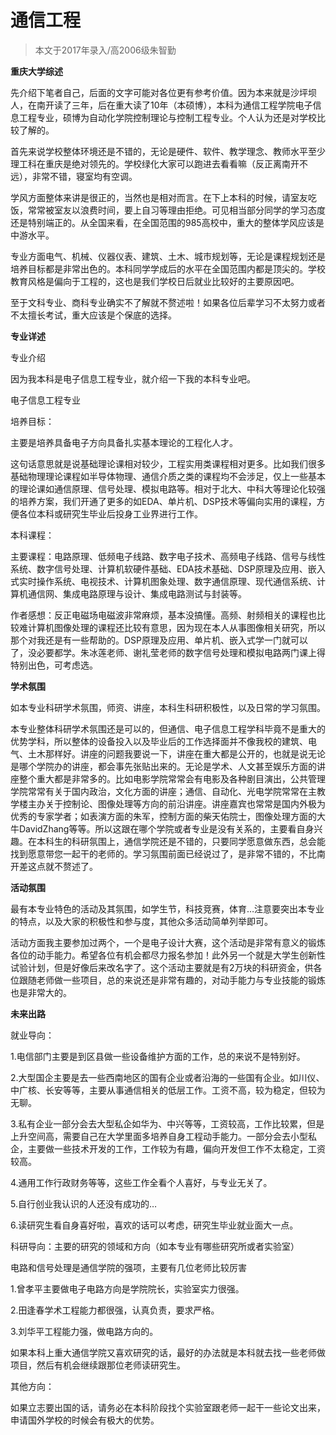 
# 通信工程  

> 本文于2017年录入/高2006级朱智勤  

**重庆大学综述**

先介绍下笔者自己，后面的文字可能对各位更有参考价值。因为本来就是沙坪坝人，在南开读了三年，后在重大读了10年（本硕博），本科为通信工程学院电子信息工程专业，硕博为自动化学院控制理论与控制工程专业。个人认为还是对学校比较了解的。

首先来说学校整体环境还是不错的，无论是硬件、软件、教学理念、教师水平至少理工科在重庆是绝对领先的。学校绿化大家可以跑进去看看嘛（反正离南开不远），非常不错，寝室均有空调。

学风方面整体来讲是很正的，当然也是相对而言。在下上本科的时候，请室友吃饭，常常被室友以浪费时间，要上自习等理由拒绝。可见相当部分同学的学习态度还是特别端正的。从全国来看，在全国范围的985高校中，重大的整体学风应该是中游水平。

专业方面电气、机械、仪器仪表、建筑、土木、城市规划等，无论是课程规划还是培养目标都是非常出色的。本科同学学成后的水平在全国范围内都是顶尖的。学校教育风格是偏向于工程的，这也是我们学校日后就业比较好的主要原因吧。

至于文科专业、商科专业确实不了解就不赘述啦！如果各位后辈学习不太努力或者不太擅长考试，重大应该是个保底的选择。

**专业详述**

专业介绍

因为我本科是电子信息工程专业，就介绍一下我的本科专业吧。



电子信息工程专业

培养目标：

主要是培养具备电子方向具备扎实基本理论的工程化人才。

这句话意思就是说基础理论课相对较少，工程实用类课程相对更多。比如我们很多基础物理理论课程如半导体物理、通信介质之类的课程均不会涉足，仅上一些基本的理论课如通信原理、信号处理、模拟电路等。相对于北大、中科大等理论化较强的培养方案，我们开通了更多的如EDA、单片机、DSP技术等偏向实用的课程，方便各位本科或研究生毕业后投身工业界进行工作。

本科课程：

主要课程：电路原理、低频电子线路、数字电子技术、高频电子线路、信号与线性系统、数字信号处理、计算机软硬件基础、EDA技术基础、DSP原理及应用、嵌入式实时操作系统、电视技术、计算机图象处理、数字通信原理、现代通信系统、计算机通信网、集成电路原理与设计、集成电路测试与封装等。

作者感想：反正电磁场电磁波非常麻烦，基本没搞懂。高频、射频相关的课程也比较难计算机图像处理的课程还比较有意思，因为现在本人从事图像相关研究，所以那个对我还是有一些帮助的。DSP原理及应用、单片机、嵌入式学一门就可以了，没必要都学。朱冰莲老师、谢礼莹老师的数字信号处理和模拟电路两门课上得特别出色，可考虑选。



**学术氛围**

如本专业科研学术氛围，师资、讲座，本科生科研积极性，以及日常的学习氛围。

本专业整体科研学术氛围还是可以的，但通信、电子信息工程学科毕竟不是重大的优势学科，所以整体的设备投入以及毕业后的工作选择面并不像我校的建筑、电气、土木那样好。讲座的问题我要说一下，讲座在重大都是公开的，也就是说无论是哪个学院办的讲座，都会事先张贴出来的。无论是学术、人文甚至娱乐方面的讲座整个重大都是非常多的。比如电影学院常常会有电影及各种剧目演出，公共管理学院常常有关于国内政治，文化方面的讲座；通信、自动化、光电学院常常在主教学楼主办关于控制论、图像处理等方向的前沿讲座。讲座嘉宾也常常是国内外极为优秀的专家学者；如表演方面的朱军，控制方面的柴天佑院士，图像处理方面的大牛DavidZhang等等。所以这跟在哪个学院或者专业是没有关系的，主要看自身兴趣。在本科生的科研氛围上，通信学院还是不错的，只要同学愿意做东西，总会能找到愿意带您一起干的老师的。学习氛围前面已经说过了，是非常不错的，不比南开差这点就不赘述了。

**活动氛围**

最有本专业特色的活动及其氛围，如学生节，科技竞赛，体育…注意要突出本专业的特点，以及大家的积极性和参与度，其他众多活动简单列举即可。

活动方面我主要参加过两个，一个是电子设计大赛，这个活动是非常有意义的锻炼各位的动手能力。希望各位有机会都尽力报名参加！此外另一个就是大学生创新性试验计划，但是好像后来改名字了。这个活动主要就是有2万块的科研资金，供各位跟随老师做一些项目，总的来说还是非常有趣的，对动手能力与专业技能的锻炼也是非常大的。

**未来出路**

就业导向：

1.电信部门主要是到区县做一些设备维护方面的工作，总的来说不是特别好。

2.大型国企主要是去一些西南地区的国有企业或者沿海的一些国有企业。如川仪、中广核、长安等等，主要从事通信相关的低层工作。工资不高，较为稳定，但较为无聊。

3.私有企业一部分会去大型私企如华为、中兴等等，工资较高，工作比较累，但是上升空间高，需要自己在大学里面多培养自身工程动手能力。一部分会去小型私企，主要做一些技术开发的工作，工作较为有趣，偏向开发但工作不太稳定，工资较高。

4.通用工作行政财务等等，这些工作全看个人喜好，与专业无关了。

5.自行创业我认识的人还没有成功的…

6.读研究生看自身喜好啦，喜欢的话可以考虑，研究生毕业就业面大一点。

科研导向：主要的研究的领域和方向（如本专业有哪些研究所或者实验室）

电路和信号处理是通信学院的强项，主要有几位老师比较厉害

1.曾孝平主要做电子电路方向是学院院长，实验室实力很强。

2.田逢春学术工程能力都很强，认真负责，要求严格。

3.刘华平工程能力强，做电路方向的。

如果本科上重大通信学院又喜欢研究的话，最好的办法就是本科就去找一些老师做项目，然后有机会继续跟那位老师读研究生。

其他方向：

如果立志要出国的话，请务必在本科阶段找个实验室跟老师一起干一些论文出来，申请国外学校的时候会有极大的优势。


